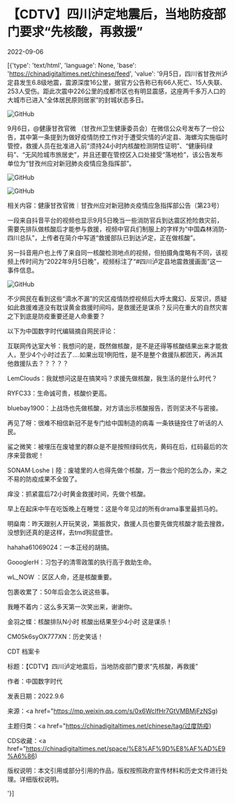 # 【CDTV】四川泸定地震后，当地防疫部门要求“先核酸，再救援”

2022-09-06

[{'type': 'text/html', 'language': None, 'base': 'https://chinadigitaltimes.net/chinese/feed', 'value': '9月5日，四川省甘孜州泸定县发生6.8级地震，震源深度16公里，据官方公告称已有66人死亡、15人失联、253人受伤。距此次震中226公里的成都市区也有明显震感，这座两千多万人口的大城市已进入“全体居民原则居家”的封城状态多日。

![GitHub](https://chinadigitaltimes.net/chinese/files/2022/09/image-1662472102510.png)

9月6日，@健康甘孜官微 （甘孜州卫生健康委员会）在微信公众号发布了一份公告，其中第一条提到为做好疫情防控工作对于遭受灾情的泸定县、海螺沟实施临时管控，救援人员在批准进入前“须持24小时内核酸检测阴性证明”、“健康码绿码”、“无风险城市旅居史”，并且还要在管控区入口处接受“落地检”，该公告发布单位为“甘孜州应对新冠肺炎疫情应急指挥部”。

![GitHub](https://chinadigitaltimes.net/chinese/files/2022/09/image-1662475367206.png)

![GitHub](https://chinadigitaltimes.net/chinese/files/2022/09/image-1662475386263.png)

相关内容：健康甘孜官微｜甘孜州应对新冠肺炎疫情应急指挥部公告（第23号）

一段来自抖音平台的视频也显示9月5日晚当一些消防官兵到达震区抢险救灾前，需要先排队做核酸后才能参与救援，视频中官兵们制服上的字样为“中国森林消防-四川总队”，上传者在简介中写道“救援部队已到达泸定，正在做核酸”。



另一抖音用户也上传了来自同一核酸检测地点的视频，但拍摄角度略有不同，该视频上传时间为“2022年9月5日晚”，视频标注了“#四川泸定县地震救援画面”这一事件信息。



![GitHub](https://chinadigitaltimes.net/chinese/files/2022/09/image-1662478079299.png)

不少网民在看到这些“滴水不漏”的灾区疫情防控视频后大呼太魔幻、反常识，质疑如此救援难道没有耽误黄金救援时间吗，是救援还是谋杀？反问在重大的自然灾害之下到底是防疫重要还是人命重要？

以下为中国数字时代编辑摘自网民评论：



互联网传达室大爷：我想问的是，既然做核酸，是不是还得等核酸结果出来才能救人，至少4个小时过去了&#8230;.如果出现1例阳性，是不是整个救援队都团灭，再派其他救援队去？？？？？

LemClouds：我就想问这是在搞笑吗？求援先做核酸，我生活的是什么时代？

RYFC33：生命诚可贵，核酸价更高。

bluebay1900：上战场也先做核酸，对方请出示核酸报告，否则坚决不与密接。

再见了呀：很难不相信新冠不是专门给中国制造的病毒 一条铁链拴住了听话的人民。

鲨之微笑：被埋压在废墟里的群众是不是按照绿码优先，黄码在后，红码最后的次序来营救呢！

SONAM·Loshe丨陸：废墟里的人也得先做个核酸，万一救出个阳的怎么办，来之不易的防疫成果不全毁了。

痒没：抓紧震后72小时黄金救援时间，先做个核酸。

早上在起床中午在吃饭晚上在睡觉：这是今年见过的所有drama事里最抓马的。

明燊南：昨天跟别人开玩笑说，第振救灾，救援人员也要先做完核酸才能去搜救，没想到还真的是这样，去tmd狗屁盛世。

hahaha61069024：一本正经的胡搞。

GoooglerH：习包子的清零政策的执行高于救助生命。

wL_NOW ：区区人命，还是核酸重要。

包裹收累了：50年后会怎么说这些事。

我睡不着内：这么多天第一次笑出来，谢谢你。

金羽之幉：核酸排队N小时 核酸出结果至少4小时 这是谋杀！

CM05k6syOX777XN：历史笑话！





CDT 档案卡

标题：【CDTV】四川泸定地震后，当地防疫部门要求“先核酸，再救援”

作者：中国数字时代

发表日期：2022.9.6

来源：<a href="https://mp.weixin.qq.com/s/0x6WcIfHr7GtVMBMjFzNSg)

主题归类：<a href="https://chinadigitaltimes.net/chinese/tag/过度防疫)

CDS收藏：<a href="https://chinadigitaltimes.net/space/%E8%AF%9D%E8%AF%AD%E9%A6%86)

版权说明：本文引用或部分引用的作品，版权按照政府宣传材料和历史文件进行处理。详细版权说明。



'}]